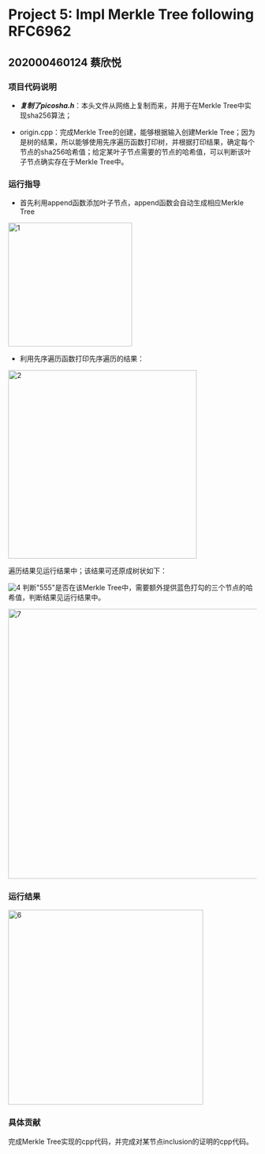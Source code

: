 # Project 5: Impl Merkle Tree following RFC6962

## 202000460124 蔡欣悦

### 项目代码说明

* ***复制了picosha.h***：本头文件从网络上复制而来，并用于在Merkle Tree中实现sha256算法；

* origin.cpp：完成Merkle Tree的创建，能够根据输入创建Merkle Tree；因为是树的结果，所以能够使用先序遍历函数打印树，并根据打印结果，确定每个节点的sha256哈希值；给定某叶子节点需要的节点的哈希值，可以判断该叶子节点确实存在于Merkle Tree中。

### 运行指导

- 首先利用append函数添加叶子节点，append函数会自动生成相应Merkle Tree

<img width="251" alt="1" src="https://user-images.githubusercontent.com/105582476/180704528-9bdf6ab5-51d3-4732-81ee-e723675cc722.png">

- 利用先序遍历函数打印先序遍历的结果：

<img width="382" alt="2" src="https://user-images.githubusercontent.com/105582476/180704541-c2b9706c-d66a-4039-b8a1-458883c17153.png">

遍历结果见运行结果中；该结果可还原成树状如下：

![4](https://user-images.githubusercontent.com/105582476/180704564-a0065fc4-3cbb-4141-afed-86904b5be733.png)
判断"555"是否在该Merkle Tree中，需要额外提供蓝色打勾的三个节点的哈希值，判断结果见运行结果中。

<img width="547" alt="7" src="https://user-images.githubusercontent.com/105582476/180704585-8a6ce5d2-708a-4f35-b3ca-d46fb9bf7dd3.png">

### 运行结果

<img width="395" alt="6" src="https://user-images.githubusercontent.com/105582476/180704611-908b4167-a4e4-414d-8f8e-76e1a3fec896.png">

### 具体贡献

完成Merkle Tree实现的cpp代码，并完成对某节点inclusion的证明的cpp代码。
